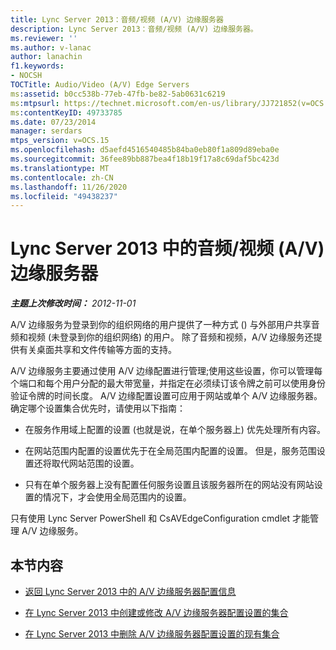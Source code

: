 ```yaml
---
title: Lync Server 2013：音频/视频 (A/V) 边缘服务器
description: Lync Server 2013：音频/视频 (A/V) 边缘服务器。
ms.reviewer: ''
ms.author: v-lanac
author: lanachin
f1.keywords:
- NOCSH
TOCTitle: Audio/Video (A/V) Edge Servers
ms:assetid: b0cc538b-77eb-47fb-be82-5ab0631c6219
ms:mtpsurl: https://technet.microsoft.com/en-us/library/JJ721852(v=OCS.15)
ms:contentKeyID: 49733785
ms.date: 07/23/2014
manager: serdars
mtps_version: v=OCS.15
ms.openlocfilehash: d5aefd4516540485b84ba0eb80f1a809d89eba0e
ms.sourcegitcommit: 36fee89bb887bea4f18b19f17a8c69daf5bc423d
ms.translationtype: MT
ms.contentlocale: zh-CN
ms.lasthandoff: 11/26/2020
ms.locfileid: "49438237"
---
```

# <a name="audiovideo-av-edge-servers-in-lync-server-2013"></a>Lync Server 2013 中的音频/视频 (A/V) 边缘服务器

<div data-xmlns="http://www.w3.org/1999/xhtml">

<div class="topic" data-xmlns="http://www.w3.org/1999/xhtml" data-msxsl="urn:schemas-microsoft-com:xslt" data-cs="https://msdn.microsoft.com/">

<div data-asp="https://msdn2.microsoft.com/asp">



</div>

<div id="mainSection">

<div id="mainBody">

<span> </span>

_**主题上次修改时间：** 2012-11-01_

A/V 边缘服务为登录到你的组织网络的用户提供了一种方式 () 与外部用户共享音频和视频 (未登录到你的组织网络) 的用户。 除了音频和视频，A/V 边缘服务还提供有关桌面共享和文件传输等方面的支持。

A/V 边缘服务主要通过使用 A/V 边缘配置进行管理;使用这些设置，你可以管理每个端口和每个用户分配的最大带宽量，并指定在必须续订该令牌之前可以使用身份验证令牌的时间长度。 A/V 边缘配置设置可应用于网站或单个 A/V 边缘服务器。 确定哪个设置集合优先时，请使用以下指南：

  - 在服务作用域上配置的设置 (也就是说，在单个服务器上) 优先处理所有内容。

  - 在网站范围内配置的设置优先于在全局范围内配置的设置。 但是，服务范围设置还将取代网站范围的设置。

  - 只有在单个服务器上没有配置任何服务设置且该服务器所在的网站没有网站设置的情况下，才会使用全局范围内的设置。

只有使用 Lync Server PowerShell 和 CsAVEdgeConfiguration cmdlet 才能管理 A/V 边缘服务。

<div>

## <a name="in-this-section"></a>本节内容

  - [返回 Lync Server 2013 中的 A/V 边缘服务器配置信息](lync-server-2013-return-a-v-edge-server-configuration-information.md)

  - [在 Lync Server 2013 中创建或修改 A/V 边缘服务器配置设置的集合](lync-server-2013-create-or-modify-a-collection-of-a-v-edge-server-configuration-settings.md)

  - [在 Lync Server 2013 中删除 A/V 边缘服务器配置设置的现有集合](lync-server-2013-delete-an-existing-collection-of-a-v-edge-server-configuration-settings.md)

</div>

</div>

<span> </span>

</div>

</div>

</div>

